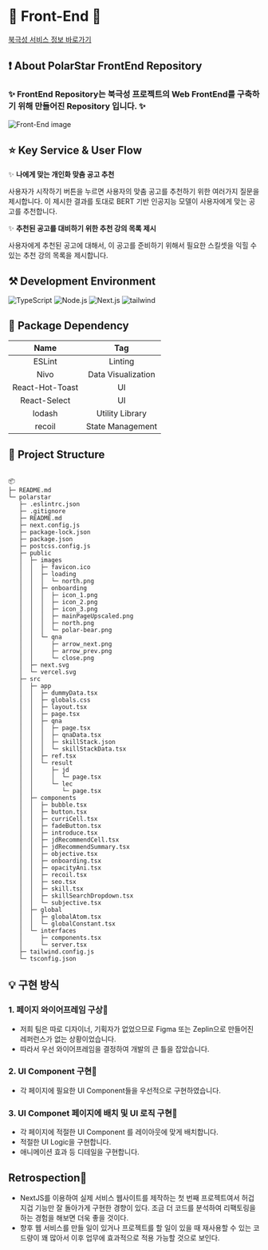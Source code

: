 # 🌠 Front-End 🌠

[북극성 서비스 정보 바로가기](https://github.com/KDT-AiVENGERS/PolarStar_Info)

## ❗️ About PolarStar FrontEnd Repository

### ✨ FrontEnd Repository는 북극성 프로젝트의 Web FrontEnd를 구축하기 위해 만들어진 Repository 입니다. ✨

![Front-End image](https://github.com/KDT-AiVENGERS/PolarStar_FrontEnd/assets/60493070/40634104-33bf-4665-82e5-a5daafbc323b)


## ⭐️ Key Service & User Flow

✨ **나에게 맞는 개인화 맞춤 공고 추천**

사용자가 시작하기 버튼을 누르면 사용자의 맞춤 공고를 추천하기 위한 여러가지 질문을 제시합니다.
이 제시한 결과를 토대로 BERT 기반 인공지능 모델이 사용자에게 맞는 공고를 추천합니다.

✨ **추천된 공고를 대비하기 위한 추천 강의 목록 제시**

사용자에게 추천된 공고에 대해서, 이 공고를 준비하기 위해서 필요한 스킬셋을 익힐 수 있는
추천 강의 목록을 제시합니다.

## ⚒️ Development Environment

![TypeScript](https://img.shields.io/badge/TypeScript-v5.1.6-3178C6?logo=typescript) ![Node.js](https://img.shields.io/badge/Node.js-v20.5.1-339933?logo=node.js) ![Next.js](https://img.shields.io/badge/Next.js-v13.4.12-000000?logo=next.js) ![tailwind](https://img.shields.io/badge/TailwindCSS-v3.3.3-06B6D4?logo=tailwindcss)

## 🎁 Package Dependency

|      Name       |        Tag         |
| :-------------: | :----------------: |
|     ESLint      |      Linting       |
|      Nivo       | Data Visualization |
| React-Hot-Toast |         UI         |
|  React-Select   |         UI         |
|     lodash      |  Utility Library   |
|     recoil      |  State Management  |

## 📁 Project Structure

```

📦
├─ README.md
└─ polarstar
   ├─ .eslintrc.json
   ├─ .gitignore
   ├─ README.md
   ├─ next.config.js
   ├─ package-lock.json
   ├─ package.json
   ├─ postcss.config.js
   ├─ public
   │  ├─ images
   │  │  ├─ favicon.ico
   │  │  ├─ loading
   │  │  │  └─ north.png
   │  │  ├─ onboarding
   │  │  │  ├─ icon_1.png
   │  │  │  ├─ icon_2.png
   │  │  │  ├─ icon_3.png
   │  │  │  ├─ mainPageUpscaled.png
   │  │  │  ├─ north.png
   │  │  │  └─ polar-bear.png
   │  │  └─ qna
   │  │     ├─ arrow_next.png
   │  │     ├─ arrow_prev.png
   │  │     └─ close.png
   │  ├─ next.svg
   │  └─ vercel.svg
   ├─ src
   │  ├─ app
   │  │  ├─ dummyData.tsx
   │  │  ├─ globals.css
   │  │  ├─ layout.tsx
   │  │  ├─ page.tsx
   │  │  ├─ qna
   │  │  │  ├─ page.tsx
   │  │  │  ├─ qnaData.tsx
   │  │  │  ├─ skillStack.json
   │  │  │  └─ skillStackData.tsx
   │  │  ├─ ref.tsx
   │  │  └─ result
   │  │     ├─ jd
   │  │     │  └─ page.tsx
   │  │     └─ lec
   │  │        └─ page.tsx
   │  ├─ components
   │  │  ├─ bubble.tsx
   │  │  ├─ button.tsx
   │  │  ├─ curriCell.tsx
   │  │  ├─ fadeButton.tsx
   │  │  ├─ introduce.tsx
   │  │  ├─ jdRecommendCell.tsx
   │  │  ├─ jdRecommendSummary.tsx
   │  │  ├─ objective.tsx
   │  │  ├─ onboarding.tsx
   │  │  ├─ opacityAni.tsx
   │  │  ├─ recoil.tsx
   │  │  ├─ seo.tsx
   │  │  ├─ skill.tsx
   │  │  ├─ skillSearchDropdown.tsx
   │  │  └─ subjective.tsx
   │  ├─ global
   │  │  ├─ globalAtom.tsx
   │  │  └─ globalConstant.tsx
   │  └─ interfaces
   │     ├─ components.tsx
   │     └─ server.tsx
   ├─ tailwind.config.js
   └─ tsconfig.json
```

## 💡 구현 방식

### 1. 페이지 와이어프레임 구상📌

- 저희 팀은 따로 디자이너, 기획자가 없었으므로 Figma 또는 Zeplin으로 만들어진 레퍼런스가 없는 상황이었습니다.
- 따라서 우선 와이어프레임을 결정하여 개발의 큰 틀을 잡았습니다.

### 2. UI Component 구현📌

- 각 페이지에 필요한 UI Component들을 우선적으로 구현하였습니다.

### 3. UI Componet 페이지에 배치 및 UI 로직 구현📌

- 각 페이지에 적절한 UI Component 를 레이아웃에 맞게 배치합니다.
- 적절한 UI Logic을 구현합니다.
- 애니메이션 효과 등 디테일을 구현합니다.

## Retrospection📌

- NextJS를 이용하여 실제 서비스 웹사이트를 제작하는 첫 번째 프로젝트여서 허겁지겁 기능만 잘 돌아가게 구현한 경향이 있다. 조금 더 코드를 분석하여 리팩토링을 하는 경험을 해보면 더욱 좋을 것이다.
- 향후 웹 서비스를 만들 일이 있거나 프로젝트를 할 일이 있을 때 재사용할 수 있는 코드량이 꽤 많아서 이후 업무에 효과적으로 적용 가능할 것으로 보인다.
